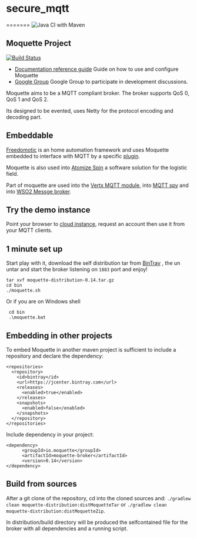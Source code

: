 # secure_mqtt
=======
![Java CI with Maven](https://github.com/moquette-io/moquette/workflows/Java%20CI%20with%20Maven/badge.svg?branch=master)

## Moquette Project

[![Build Status](https://api.travis-ci.org/moquette-io/moquette.svg?branch=master)](https://travis-ci.org/moquette-io/moquette)

* [Documentation reference guide](http://moquette-io.github.io/moquette/) Guide on how to use and configure Moquette
* [Google Group](https://groups.google.com/forum/#!forum/moquette-mqtt) Google Group to participate in development discussions.

Moquette aims to be a MQTT compliant broker. The broker supports QoS 0, QoS 1 and QoS 2.

Its designed to be evented, uses Netty for the protocol encoding and decoding part.
 
## Embeddable

[Freedomotic](https://www.freedomotic-iot.com/) is an home automation framework and uses Moquette embedded to interface with MQTT by a specific [plugin](https://freedomotic-user-manual.readthedocs.io/en/latest/plugins/mqtt-broker.html). 

Moquette is also used into [Atomize Spin](http://atomizesoftware.com/spin) a software solution for the logistic field.

Part of moquette are used into the [Vertx MQTT module](https://github.com/giovibal/vertx-mqtt-broker-mod), into [MQTT spy](http://kamilfb.github.io/mqtt-spy/)
and into [WSO2 Messge broker](http://techexplosives-pamod.blogspot.it/2014/05/mqtt-transport-architecture-wso2-mb-3x.html).

## Try the demo instance

Point your browser to [cloud instance](http://broker.moquette.io), request an account then use it from your MQTT clients.

## 1 minute set up

Start play with it, download the self distribution tar from [BinTray](https://bintray.com/artifact/download/andsel/generic/moquette-0.14.tar.gz) ,
the un untar and start the broker listening on `1883` port and enjoy!

```
tar xvf moquette-distribution-0.14.tar.gz
cd bin
./moquette.sh
```

Or if you are on Windows shell

```
 cd bin
 .\moquette.bat
```

## Embedding in other projects

To embed Moquette in another maven project is sufficient to include a repository and declare the dependency: 

```
<repositories>
  <repository>
    <id>bintray</id>
    <url>https://jcenter.bintray.com</url>
    <releases>
      <enabled>true</enabled>
    </releases>
    <snapshots>
      <enabled>false</enabled>
    </snapshots>
  </repository>
</repositories>
```

Include dependency in your project: 

```
<dependency>
      <groupId>io.moquette</groupId>
      <artifactId>moquette-broker</artifactId>
      <version>0.14</version>
</dependency>
```

## Build from sources


After a git clone of the repository, cd into the cloned sources and: `./gradlew clean moquette-distribution:distMoquetteTar` or
`./gradlew clean moquette-distribution:distMoquetteZip`.


In distribution/build directory will be produced the selfcontained file for the broker with all dependencies and a running script.
